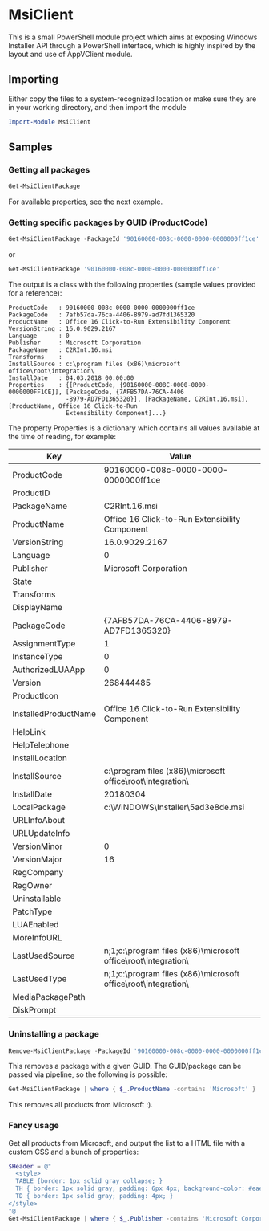 # MsiClient

This is a small PowerShell module project which aims at exposing Windows Installer API through a PowerShell interface, which is highly inspired by the layout and use of AppVClient module.
## Importing
Either copy the files to a system-recognized location or make sure they are in your working directory, and then import the module
```powershell
Import-Module MsiClient
```
## Samples
### Getting all packages
```powershell
Get-MsiClientPackage
```
For available properties, see the next example.

### Getting specific packages by GUID (ProductCode)
```powershell
Get-MsiClientPackage -PackageId '90160000-008c-0000-0000-0000000ff1ce'
````
or
```powershell
Get-MsiClientPackage '90160000-008c-0000-0000-0000000ff1ce'
```
The output is a class with the following properties (sample values provided for a reference):

````
ProductCode   : 90160000-008c-0000-0000-0000000ff1ce
PackageCode   : 7afb57da-76ca-4406-8979-ad7fd1365320
ProductName   : Office 16 Click-to-Run Extensibility Component
VersionString : 16.0.9029.2167
Language      : 0
Publisher     : Microsoft Corporation
PackageName   : C2RInt.16.msi
Transforms    :
InstallSource : c:\program files (x86)\microsoft office\root\integration\
InstallDate   : 04.03.2018 00:00:00
Properties    : {[ProductCode, {90160000-008C-0000-0000-0000000FF1CE}], [PackageCode, {7AFB57DA-76CA-4406
                -8979-AD7FD1365320}], [PackageName, C2RInt.16.msi], [ProductName, Office 16 Click-to-Run
                Extensibility Component]...}
````

The property Properties is a dictionary which contains all values available at the time of reading, for example:

| Key | Value |
|--|--|
| ProductCode          | 90160000-008c-0000-0000-0000000ff1ce |
| ProductID            | |
| PackageName          | C2RInt.16.msi |
| ProductName          | Office 16 Click-to-Run Extensibility Component |
| VersionString        | 16.0.9029.2167 |
| Language             | 0 |
| Publisher            | Microsoft Corporation |
| State                | |
| Transforms           | |
| DisplayName          | |
| PackageCode          | {7AFB57DA-76CA-4406-8979-AD7FD1365320} |
| AssignmentType       | 1 |
| InstanceType         | 0 |
| AuthorizedLUAApp     | 0 |
| Version              | 268444485 |
| ProductIcon          | |
| InstalledProductName | Office 16 Click-to-Run Extensibility Component |
| HelpLink             | |
| HelpTelephone        | |
| InstallLocation      | |
| InstallSource        | c:\program files (x86)\microsoft office\root\integration\ |
| InstallDate          | 20180304 |
| LocalPackage         | c:\WINDOWS\Installer\5ad3e8de.msi |
| URLInfoAbout         | |
| URLUpdateInfo        | |
| VersionMinor         | 0 |
| VersionMajor         | 16 |
| RegCompany           | |
| RegOwner             | |
| Uninstallable        | |
| PatchType            | |
| LUAEnabled           | |
| MoreInfoURL          | |
| LastUsedSource       | n;1;c:\program files (x86)\microsoft office\root\integration\ |
| LastUsedType         | n;1;c:\program files (x86)\microsoft office\root\integration\ |
| MediaPackagePath     | |
| DiskPrompt           | |

### Uninstalling a package
```powershell
Remove-MsiClientPackage -PackageId '90160000-008c-0000-0000-0000000ff1ce'
```
This removes a package with a given GUID. The GUID/package can be passed via pipeline, so the following is possible:
```powershell
Get-MsiClientPackage | where { $_.ProductName -contains 'Microsoft' } | Remove-MsiClientPackage
```
This removes all products from Microsoft :).

### Fancy usage
Get all products from Microsoft, and output the list to a HTML file with a custom CSS and a bunch of properties:
```powershell
$Header = @"
  <style>
  TABLE {border: 1px solid gray collapse; }
  TH { border: 1px solid gray; padding: 6px 4px; background-color: #eaeaea; }
  TD { border: 1px solid gray; padding: 4px; }
</style>
"@
Get-MsiClientPackage | where { $_.Publisher -contains 'Microsoft Corporation' } | sort-object -Property ProductName | ConvertTo-Html -Property ProductCode,PackageName,ProductName,VersionString,Language,Publisher -Head $Header | Out-File c:\temp\test.html
````
